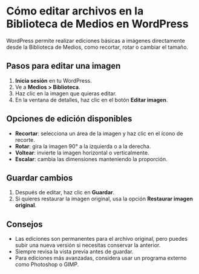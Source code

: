 # Cómo editar archivos en la Biblioteca de Medios en WordPress

WordPress permite realizar ediciones básicas a imágenes directamente desde la Biblioteca de Medios, como recortar, rotar o cambiar el tamaño.

## Pasos para editar una imagen
1. **Inicia sesión** en tu WordPress.
2. Ve a **Medios > Biblioteca**.
3. Haz clic en la imagen que quieras editar.
4. En la ventana de detalles, haz clic en el botón **Editar imagen**.

## Opciones de edición disponibles
- **Recortar**: selecciona un área de la imagen y haz clic en el ícono de recorte.
- **Rotar**: gira la imagen 90° a la izquierda o a la derecha.
- **Voltear**: invierte la imagen horizontal o verticalmente.
- **Escalar**: cambia las dimensiones manteniendo la proporción.

## Guardar cambios
1. Después de editar, haz clic en **Guardar**.
2. Si quieres restaurar la imagen original, usa la opción **Restaurar imagen original**.

## Consejos
- Las ediciones son permanentes para el archivo original, pero puedes subir una nueva versión si necesitas conservar la anterior.
- Siempre revisa la vista previa antes de guardar.
- Para ediciones más avanzadas, considera usar un programa externo como Photoshop o GIMP.

